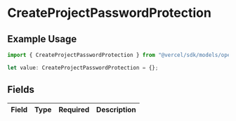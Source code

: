 # CreateProjectPasswordProtection

## Example Usage

```typescript
import { CreateProjectPasswordProtection } from "@vercel/sdk/models/operations";

let value: CreateProjectPasswordProtection = {};
```

## Fields

| Field       | Type        | Required    | Description |
| ----------- | ----------- | ----------- | ----------- |